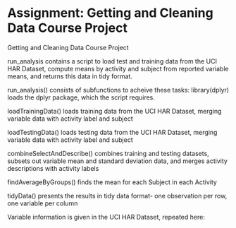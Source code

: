# Assignment: Getting and Cleaning Data Course Project
Getting and Cleaning Data Course Project

run_analysis contains a script to load test and training data from the UCI HAR Dataset, compute means by activity and subject
from reported variable means, and returns this data in tidy format.

run_analysis() consists of subfunctions to acheive these tasks:
 library(dplyr) loads the dplyr package, which the script requires.
 
 loadTrainingData() loads training data from the UCI HAR Dataset, merging variable data with activity label and subject
 
 loadTestingData() loads testing data from the UCI HAR Dataset, merging variable data with activity label and subject
 
 combineSelectAndDescribe() combines training and testing datasets, subsets out variable mean and standard deviation data,
  and merges activity descriptions with activity labels
 
 findAverageByGroups() finds the mean for each Subject in each Activity
 
 tidyData() presents the results in tidy data format- one observation per row, one variable per column
 
 Variable information is given in the UCI HAR Dataset, repeated here:
 
